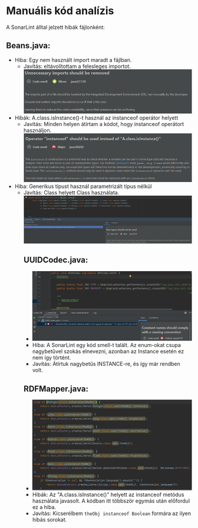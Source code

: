 # Manuális kód analízis

A SonarLint álltal jelzett hibák fájlonként:

## Beans.java:

* Hiba: Egy nem használt import maradt a fájlban.
	* Javítás: eltávolítottam a felesleges importot.
	![](MCR_assets/import.png)
* Hibák: A.class.isInstance()-t használ az instanceof operátor helyett
	* Javítás: Minden helyen átírtam a kódot, hogy instanceof operátort használjon.
	![](MCR_assets/instanceof.png)
* Hiba: Generikus típust használ parametrizált típus nélkül
  	* Javítás: Class helyett Class<Object> használata.
  	![](MCR_assets/generic.png)

## UUIDCodec.java:

* ![image-20210505201234247](MCR_assets/image-20210505201234247.png)
* Hiba: A SonarLint egy kód smell-t talált. Az enum-okat csupa nagybetűvel szokás elnevezni, azonban az Instance esetén ez nem így történt.
* Javítás: Átírtuk nagybetűs INSTANCE-re, és így már rendben volt.

## RDFMapper.java:

* ![image-20210505202426191](MCR_assets/image-20210505202426191.png)
* Hibák: Az "A.class.isInstance()" helyett az instanceof metódus használata javasolt. A kódban itt többször egymás után előfordul ez a hiba.
* Javítás: Kicserélbem `theObj instanceof Boolean` formára az ilyen hibás sorokat.